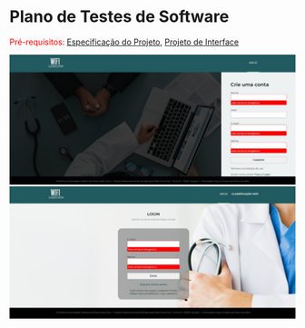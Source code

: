 # Plano de Testes de Software

<span style="color:red">Pré-requisitos: <a href="2-Especificação do Projeto.md"> Especificação do Projeto</a></span>, <a href="3-Projeto de Interface.md"> Projeto de Interface</a>

<img src="https://github.com/ICEI-PUC-Minas-PMV-ADS/pmv-ads-2023-1-e1-proj-web-t1-classificacao-wifi/blob/main/docs/img/Erro%20cadastro.jpg"/>

<img src="https://github.com/ICEI-PUC-Minas-PMV-ADS/pmv-ads-2023-1-e1-proj-web-t1-classificacao-wifi/blob/main/docs/img/Erro%20login.jpg"/>


